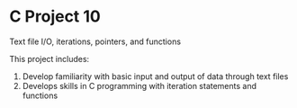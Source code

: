 # C Project 10
Text file I/O, iterations, pointers, and functions

This project includes:

1. Develop familiarity with basic input and output of data through text files
2. Develops skills in C programming with iteration statements and functions

